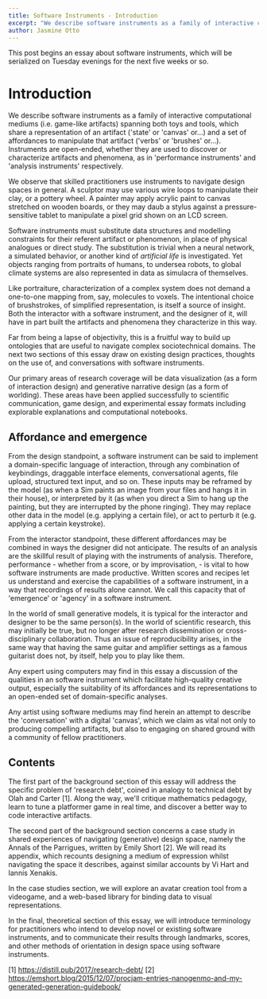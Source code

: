 ```yaml
---
title: Software Instruments - Introduction
excerpt: "We describe software instruments as a family of interactive computational mediums (i.e. game-like artifacts) spanning both toys and tools..."
author: Jasmine Otto
---
```


This post begins an essay about software instruments, which will be serialized on Tuesday evenings for the next five weeks or so.

# Introduction

We describe software instruments as a family of interactive computational mediums (i.e. game-like artifacts) spanning both toys and tools, which share a representation of an artifact ('state' or 'canvas' or...) and a set of affordances to manipulate that artifact ('verbs' or 'brushes' or...). Instruments are open-ended, whether they are used to discover or characterize artifacts and phenomena, as in 'performance instruments' and 'analysis instruments' respectively.

We observe that skilled practitioners use instruments to navigate design spaces in general. A sculptor may use various wire loops to manipulate their clay, or a pottery wheel. A painter may apply acrylic paint to canvas stretched on wooden boards, or they may daub a stylus against a pressure-sensitive tablet to manipulate a pixel grid shown on an LCD screen.

Software instruments must substitute data structures and modelling constraints for their referent artifact or phenomenon, in place of physical analogues or direct study. The substitution is trivial when a neural network, a simulated behavior, or another kind of *artificial life* is investigated. Yet objects ranging from portraits of humans, to undersea robots, to global climate systems are also represented in data as simulacra of themselves.

Like portraiture, characterization of a complex system does not demand a one-to-one mapping from, say, molecules to voxels. The intentional choice of brushstrokes, of simplified representation, is itself a source of insight. Both the interactor with a software instrument, and the designer of it, will have in part built the artifacts and phenomena they characterize in this way.

Far from being a lapse of objectivity, this is a fruitful way to build up ontologies that are useful to navigate complex sociotechnical domains. The next two sections of this essay draw on existing design practices, thoughts on the use of, and conversations with software instruments.

Our primary areas of research coverage will be data visualization (as a form of interaction design) and generative narrative design (as a form of worlding). These areas have been applied successfully to scientific communication, game design, and experimental essay formats including explorable explanations and computational notebooks.

## Affordance and emergence

From the design standpoint, a software instrument can be said to implement a domain-specific language of interaction, through any combination of keybindings, draggable interface elements, conversational agents, file upload, structured text input, and so on. These inputs may be reframed by the model (as when a Sim paints an image from your files and hangs it in their house), or interpreted by it (as when you direct a Sim to hang up the painting, but they are interrupted by the phone ringing). They may replace other data in the model (e.g. applying a certain file), or act to perturb it (e.g. applying a certain keystroke).

From the interactor standpoint, these different affordances may be combined in ways the designer did not anticipate. The results of an analysis are the skillful result of playing with the instruments of analysis. Therefore, performance - whether from a score, or by improvisation, - is vital to how software instruments are made productive. Written scores and recipes let us understand and exercise the capabilities of a software instrument, in a way that recordings of results alone cannot. We call this capacity that of 'emergence' or 'agency' in a software instrument.

In the world of small generative models, it is typical for the interactor and designer to be the same person(s). In the world of scientific research, this may initially be true, but no longer after research dissemination or cross-disciplinary collaboration. Thus an issue of reproducibility arises, in the same way that having the same guitar and amplifier settings as a famous guitarist does not, by itself, help you to play like them.

Any expert using computers may find in this essay a discussion of the qualities in an software instrument which facilitate high-quality creative output, especially the suitability of its affordances and its representations to an open-ended set of domain-specific analyses.

Any artist using software mediums may find herein an attempt to describe the 'conversation' with a digital 'canvas', which we claim as vital not only to producing compelling artifacts, but also to engaging on shared ground with a community of fellow practitioners.

## Contents

The first part of the background section of this essay will address the specific problem of 'research debt', coined in analogy to technical debt by Olah and Carter [1]. Along the way, we'll critique mathematics pedagogy, learn to tune a platformer game in real time, and discover a better way to code interactive artifacts.

The second part of the background section concerns a case study in shared experiences of navigating (generative) design space, namely the Annals of the Parrigues, written by Emily Short [2]. We will read its appendix, which recounts designing a medium of expression whilst navigating the space it describes, against similar accounts by Vi Hart and Iannis Xenakis.

In the case studies section, we will explore an avatar creation tool from a videogame, and a web-based library for binding data to visual representations.

In the final, theoretical section of this essay, we will introduce terminology for practitioners who intend to develop novel or existing software instruments, and to communicate their results through landmarks, scores, and other methods of orientation in design space using software instruments.

[1] https://distill.pub/2017/research-debt/
[2] https://emshort.blog/2015/12/07/procjam-entries-nanogenmo-and-my-generated-generation-guidebook/